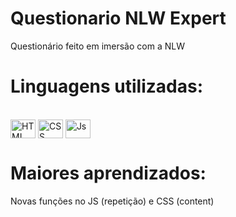# Questionario NLW Expert
Questionário feito em imersão com a NLW

# Linguagens utilizadas:
<div style="display: inline_block"><br>
   <img align="center" alt="HTML" height="30" width="40" src="https://cdn.jsdelivr.net/gh/devicons/devicon/icons/html5/html5-original-wordmark.svg">
    <img align="center" alt="CSS" height="30" width="40" src="https://cdn.jsdelivr.net/gh/devicons/devicon/icons/css3/css3-original-wordmark.svg">
   <img align="center" alt="Js" height="30" width="40" src="https://cdn.jsdelivr.net/gh/devicons/devicon/icons/javascript/javascript-original.svg">
</div>

# Maiores aprendizados:
Novas funções no JS (repetição) e CSS (content)
